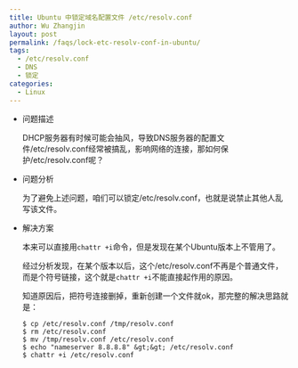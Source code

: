 ```yaml
---
title: Ubuntu 中锁定域名配置文件 /etc/resolv.conf
author: Wu Zhangjin
layout: post
permalink: /faqs/lock-etc-resolv-conf-in-ubuntu/
tags:
  - /etc/resolv.conf
  - DNS
  - 锁定
categories:
  - Linux
---
```

* 问题描述

  DHCP服务器有时候可能会抽风，导致DNS服务器的配置文件/etc/resolv.conf经常被搞乱，影响网络的连接，那如何保护/etc/resolv.conf呢？

* 问题分析

  为了避免上述问题，咱们可以锁定/etc/resolv.conf，也就是说禁止其他人乱写该文件。

* 解决方案

  本来可以直接用`chattr +i`命令，但是发现在某个Ubuntu版本上不管用了。

  经过分析发现，在某个版本以后，这个/etc/resolv.conf不再是个普通文件，而是个符号链接，这个就是`chattr +i`不能直接起作用的原因。

  知道原因后，把符号连接删掉，重新创建一个文件就ok，那完整的解决思路就是：

      $ cp /etc/resolv.conf /tmp/resolv.conf
      $ rm /etc/resolv.conf
      $ mv /tmp/resolv.conf /etc/resolv.conf
      $ echo "nameserver 8.8.8.8" &gt;&gt; /etc/resolv.conf
      $ chattr +i /etc/resolv.conf
